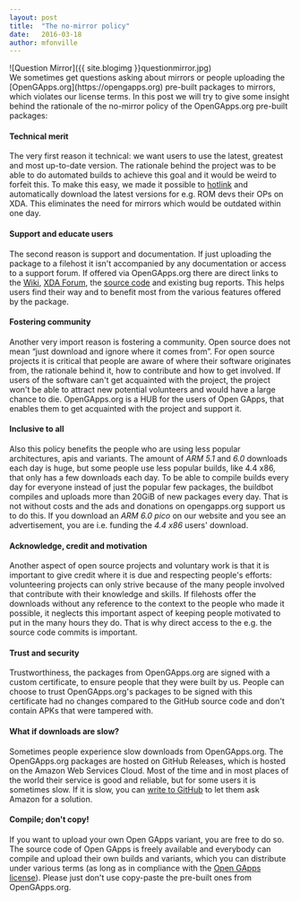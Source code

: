 ```yaml
---
layout: post
title:  "The no-mirror policy"
date:   2016-03-18
author: mfonville
---
```

<div markdown='1'>
![Question Mirror]({{ site.blogimg }}questionmirror.jpg)
</div>
We sometimes get questions asking about mirrors or people uploading the [OpenGApps.org](https://opengapps.org) pre-built packages to mirrors, which violates our license terms. In this post we will try to give some insight behind the rationale of the no-mirror policy of the OpenGApps.org pre-built packages:

#### Technical merit
The very first reason it technical: we want users to use the latest, greatest and most up-to-date version. The rationale behind the project was to be able to do automated builds to achieve this goal and it would be weird to forfeit this. To make this easy, we made it possible to [hotlink](https://github.com/opengapps/opengapps/wiki/Hotlinking-to-OpenGApps.org) and automatically download the latest versions for e.g. ROM devs their OPs on XDA.
This eliminates the need for mirrors which would be outdated within one day.

#### Support and educate users
The second reason is support and documentation. If just uploading the package to a filehost it isn't accompanied by any documentation or access to a support forum. If offered via OpenGApps.org there are direct links to the [Wiki](https://github.com/opengapps/opengapps/wiki), [XDA Forum](https://forum.xda-developers.com/android/software/Open-GApps-t3098071), the [source code](https://github.com/opengapps/opengapps) and existing bug reports. This helps users find their way and to benefit most from the various features offered by the package.

#### Fostering community
Another very import reason is fostering a community. Open source does not mean “just download and ignore where it comes from”. For open source projects it is critical that people are aware of where their software originates from, the rationale behind it, how to contribute and how to get involved. If users of the software can't get acquainted with the project, the project won't be able to attract new potential volunteers and would have a large chance to die. OpenGApps.org is a HUB for the users of Open GApps, that enables them to get acquainted with the project and support it.

#### Inclusive to all
Also this policy benefits the people who are using less popular architectures, apis and variants. The amount of *ARM 5.1* and *6.0* downloads each day is huge, but some people use less popular builds, like 4.4 x86, that only has a few downloads each day. To be able to compile builds every day for everyone instead of just the popular few packages, the buildbot compiles and uploads more than 20GiB of new packages every day. That is not without costs and the ads and donations on opengapps.org support us to do this. If you download an *ARM 6.0 pico* on our website and you see an advertisement, you are i.e. funding the *4.4 x86* users' download.

#### Acknowledge, credit and motivation
Another aspect of open source projects and voluntary work is that it is important to give credit where it is due and respecting people's efforts: volunteering projects can only strive because of the many people involved that contribute with their knowledge and skills. If filehosts offer the downloads without any reference to the context to the people who made it possible, it neglects this important aspect of keeping people motivated to put in the many hours they do. That is why direct access to the e.g. the source code commits is important.

#### Trust and security
Trustworthiness, the packages from OpenGApps.org are signed with a custom certificate, to ensure people that they were built by us. People can choose to trust OpenGApps.org's packages to be signed with this certificate had no changes compared to the GitHub source code and don't contain APKs that were tampered with.

#### What if downloads are slow?
Sometimes people experience slow downloads from OpenGApps.org. The OpenGApps.org packages are hosted on GitHub Releases, which is hosted on the Amazon Web Services Cloud. Most of the time and in most places of the world their service is good and reliable, but for some users it is sometimes slow. If it is slow, you can [write to GitHub](https://github.com/contact) to let them ask Amazon for a solution.

#### Compile; don't copy!
If you want to upload your own Open GApps variant, you are free to do so. The source code of Open GApps is freely available and everybody can compile and upload their own builds and variants, which you can distribute under various terms (as long as in compliance with the [Open GApps license](https://github.com/opengapps/opengapps/blob/master/LICENSE)). Please just don't use copy-paste the pre-built ones from OpenGApps.org.﻿
